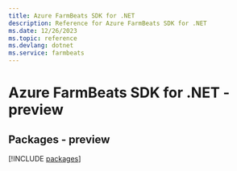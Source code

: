 ```yaml
---
title: Azure FarmBeats SDK for .NET
description: Reference for Azure FarmBeats SDK for .NET
ms.date: 12/26/2023
ms.topic: reference
ms.devlang: dotnet
ms.service: farmbeats
---
```

# Azure FarmBeats SDK for .NET - preview
## Packages - preview
[!INCLUDE [packages](farmbeats-index.md)]